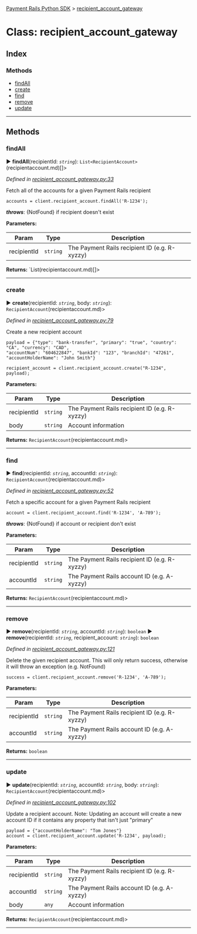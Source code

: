 [Payment Rails Python SDK](../README.md) > [recipient_account_gateway](../classes/recipientaccountgateway.md)



# Class: recipient_account_gateway

## Index

### Methods

* [findAll](recipientaccountgateway.md#findAll)
* [create](recipientaccountgateway.md#create)
* [find](recipientaccountgateway.md#find)
* [remove](recipientaccountgateway.md#remove)
* [update](recipientaccountgateway.md#update)



---


## Methods
<a id="findAll"></a>

###  findAll

► **findAll**(recipientId: *`string`*): `List<RecipientAccount>`(recipientaccount.md)[]>



*Defined in [recipient_account_gateway.py:33](https://github.com/PaymentRails/python-sdk/tree/master/paymentrails/PaymentRails_recipient_account_gateway.py#L33)*



Fetch all of the accounts for a given Payment Rails recipient

    accounts = client.recipient_account.findAll('R-1234');

*__throws__*: {NotFound} if recipient doesn't exist



**Parameters:**

| Param | Type | Description |
| ------ | ------ | ------ |
| recipientId | `string`   |  The Payment Rails recipient ID (e.g. R-xyzzy) |





**Returns:** `List<RecipientAccount>(recipientaccount.md)[]>





___

<a id="create"></a>

###  create

► **create**(recipientId: *`string`*, body: *`string`*): `RecipientAccount`(recipientaccount.md)>



*Defined in [recipient_account_gateway.py:79](https://github.com/PaymentRails/python-sdk/tree/master/paymentrails/PaymentRails_recipient_account_gateway.py#L79)*



Create a new recipient account

    payload = {"type": "bank-transfer", "primary": "true", "country": "CA", "currency": "CAD",
    "accountNum": "604622847", "bankId": "123", "branchId": "47261",  "accountHolderName": "John Smith"} 

    recipient_account = client.recipient_account.create("R-1234", payload);



**Parameters:**

| Param | Type | Description |
| ------ | ------ | ------ |
| recipientId | `string`   |  The Payment Rails recipient ID (e.g. R-xyzzy) |
| body | `string`   |  Account information |





**Returns:** `RecipientAccount`(recipientaccount.md)>





___

<a id="find"></a>

###  find

► **find**(recipientId: *`string`*, accountId: *`string`*): `RecipientAccount`(recipientaccount.md)>



*Defined in [recipient_account_gateway.py:52](https://github.com/PaymentRails/python-sdk/tree/master/paymentrails/PaymentRails_recipient_account_gateway.py#L52)*



Fetch a specific account for a given Payment Rails recipient

    account = client.recipient_account.find('R-1234', 'A-789');
*__throws__*: {NotFound} if account or recipient don't exist



**Parameters:**

| Param | Type | Description |
| ------ | ------ | ------ |
| recipientId | `string`   |  The Payment Rails recipient ID (e.g. R-xyzzy) |
| accountId | `string`   |  The Payment Rails account ID (e.g. A-xyzzy) |





**Returns:** `RecipientAccount`(recipientaccount.md)>





___

<a id="remove"></a>

###  remove

► **remove**(recipientId: *`string`*, accountId: *`string`*): `boolean`
► **remove**(recipientId: *`string`*, recipient_account: *`string`*): `boolean`


*Defined in [recipient_account_gateway.py:121](https://github.com/PaymentRails/python-sdk/tree/master/paymentrails/PaymentRails_recipient_account_gateway.py#L121)*



Delete the given recipient account. This will only return success, otherwise it will throw an exception (e.g. NotFound)

    success = client.recipient_account.remove('R-1234', 'A-789');


**Parameters:**

| Param | Type | Description |
| ------ | ------ | ------ |
| recipientId | `string`   |  The Payment Rails recipient ID (e.g. R-xyzzy) |
| accountId | `string`   |  The Payment Rails account ID (e.g. A-xyzzy) |





**Returns:** `boolean`





___

<a id="update"></a>

###  update

► **update**(recipientId: *`string`*, accountId: *`string`*, body: *`string`*): `RecipientAccount`(recipientaccount.md)>



*Defined in [recipient_account_gateway.py:102](https://github.com/PaymentRails/python-sdk/tree/master/paymentrails/PaymentRails_recipient_account_gateway.py#L102)*



Update a recipient account. Note: Updating an account will create a new account ID if it contains any property that isn't just "primary"

    payload = {"accountHolderName": "Tom Jones"}
    account = client.recipient_account.update('R-1234', payload);


**Parameters:**

| Param | Type | Description |
| ------ | ------ | ------ |
| recipientId | `string`   |  The Payment Rails recipient ID (e.g. R-xyzzy) |
| accountId | `string`   |  The Payment Rails account ID (e.g. A-xyzzy) |
| body | `any`   |  Account information |





**Returns:** `RecipientAccount`(recipientaccount.md)>





___


